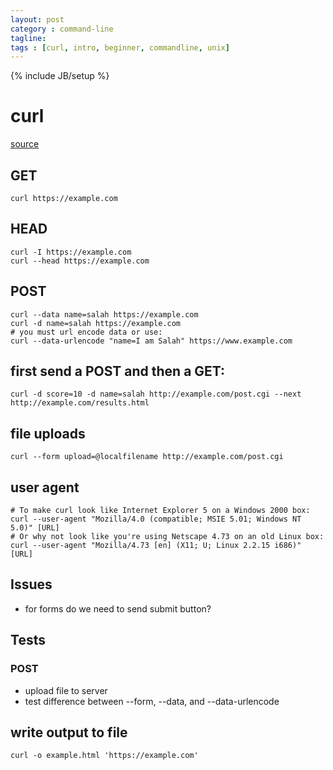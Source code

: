 ```yaml
---
layout: post
category : command-line
tagline:
tags : [curl, intro, beginner, commandline, unix]
---
```

{% include JB/setup %}

# curl
[source](https://curl.haxx.se/docs/httpscripting.html)

## GET
```
curl https://example.com
```

## HEAD
```
curl -I https://example.com
curl --head https://example.com
```

## POST
```
curl --data name=salah https://example.com
curl -d name=salah https://example.com
# you must url encode data or use:
curl --data-urlencode "name=I am Salah" https://www.example.com
```

## first send a POST and then a GET:
```
curl -d score=10 -d name=salah http://example.com/post.cgi --next http://example.com/results.html
```

## file uploads
```
curl --form upload=@localfilename http://example.com/post.cgi
```

## user agent
```
# To make curl look like Internet Explorer 5 on a Windows 2000 box:
curl --user-agent "Mozilla/4.0 (compatible; MSIE 5.01; Windows NT 5.0)" [URL]
# Or why not look like you're using Netscape 4.73 on an old Linux box:
curl --user-agent "Mozilla/4.73 [en] (X11; U; Linux 2.2.15 i686)" [URL]
```


## Issues
+ for forms do we need to send submit button?


## Tests
### POST
+ upload file to server
+ test difference between --form, --data, and --data-urlencode

## write output to file
```
curl -o example.html 'https://example.com'
```
